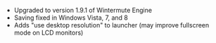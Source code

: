 * Upgraded to version 1.9.1 of Wintermute Engine
* Saving fixed in Windows Vista, 7, and 8
* Adds "use desktop resolution" to launcher (may improve fullscreen mode on LCD monitors)

